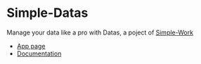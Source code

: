 # Simple-Datas

Manage your data like a pro with Datas, a poject of [Simple-Work](https://Simple-Work.github.io)

- [App page](http://app.simple-work.tk/simple-datas/)
- [Documentation](https://Simple-Work.github.io/simple-datas/doc/new_DB)